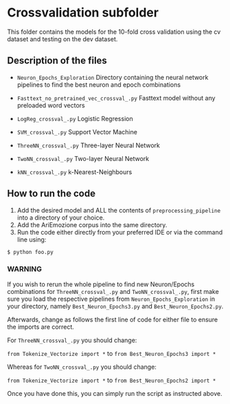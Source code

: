 # Crossvalidation subfolder

This folder contains the models for the 10-fold cross validation using the cv dataset and testing on the dev dataset.

## Description of the files
- ```Neuron_Epochs_Exploration``` Directory containing the neural network pipelines to find the best neuron and epoch combinations

- ```Fasttext_no_pretrained_vec_crossval_.py``` Fasttext model without any preloaded word vectors

- ```LogReg_crossval_.py``` Logistic Regression

- ```SVM_crossval_.py``` Support Vector Machine

- ```ThreeNN_crossval_.py``` Three-layer Neural Network

- ```TwoNN_crossval_.py``` Two-layer Neural Network

- ```kNN_crossval_.py``` k-Nearest-Neighbours

## How to run the code
1. Add the desired model and ALL the contents of ```preprocessing_pipeline``` into a directory of your choice.
2. Add the AriEmozione corpus into the same directory.
3. Run the code either directly from your preferred IDE or via the command line using:
```
$ python foo.py
```


### WARNING
If you wish to rerun the whole pipeline to find new Neuron/Epochs combinations for ```ThreeNN_crossval_.py``` and ```TwoNN_crossval_.py```, first make sure you load the respective pipelines from ```Neuron_Epochs_Exploration``` in your directory, namely ```Best_Neuron_Epochs3.py``` and ```Best_Neuron_Epochs2.py```.


Afterwards, change as follows the first line of code for either file to ensure the imports are correct.


For ```ThreeNN_crossval_.py``` you should change:


 ```from Tokenize_Vectorize import *```  to ```from Best_Neuron_Epochs3 import *``` 

Whereas for ```TwoNN_crossval_.py``` you should change:


```from Tokenize_Vectorize import *```  to ```from Best_Neuron_Epochs2 import *``` 

Once you have done this, you can simply run the script as instructed above.
